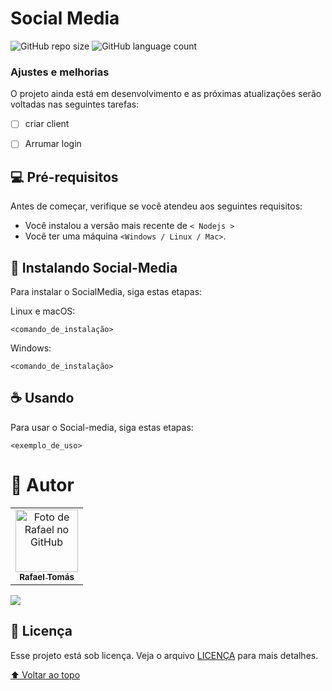 # Social Media

![GitHub repo size](https://img.shields.io/github/repo-size/RafaelTomas/Social-Media?style=flat&logo=appveyor)
![GitHub language count](https://img.shields.io/github/languages/count/RafaelTomas/Social-Media?style=flat&logo=appveyor)

<!--
<img src="exemplo-image.png" alt="exemplo imagem">

> Linha adicional de texto informativo sobre o que o projeto faz. Sua introdução deve ter cerca de 2 ou 3 linhas. Não exagere, as pessoas não vão ler. -->

### Ajustes e melhorias

O projeto ainda está em desenvolvimento e as próximas atualizações serão voltadas nas seguintes tarefas:

- [ ] criar client
- [ ] Arrumar login


## 💻 Pré-requisitos

Antes de começar, verifique se você atendeu aos seguintes requisitos:
<!---Estes são apenas requisitos de exemplo. Adicionar, duplicar ou remover conforme necessário--->
* Você instalou a versão mais recente de `< Nodejs >`
* Você ter uma máquina `<Windows / Linux / Mac>`.


## 🚀 Instalando Social-Media

Para instalar o SocialMedia, siga estas etapas:

Linux e macOS:
```
<comando_de_instalação>
```

Windows:
```
<comando_de_instalação>
```

## ☕ Usando

Para usar o Social-media, siga estas etapas:

```
<exemplo_de_uso>
```

# 🤝 Autor

<table>
  <tr>
    <td align="center">
      <a href="#">
        <img src="https://avatars.githubusercontent.com/u/73807228?v=4" width="100px;" alt="Foto de Rafael no GitHub"/><br>
        <sub>
          <b>Rafael Tomás</b>
        </sub>
      </a>
    </td>

  </tr>
</table>

  <a href="https://www.linkedin.com/in/rafaeltomass/" target="_blank"><img src="https://img.shields.io/badge/-LinkedIn-%230077B5?style=for-the-badge&logo=linkedin&logoColor=white" target="_blank"></a> 


## 📝 Licença

Esse projeto está sob licença. Veja o arquivo [LICENÇA](LICENSE.md) para mais detalhes.

[⬆ Voltar ao topo](#SocialMedia)<br>
